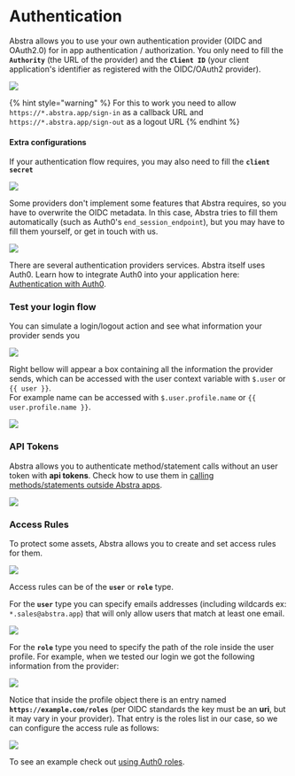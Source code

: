 # Authentication

Abstra allows you to use your own authentication provider (OIDC and OAuth2.0) for in app authentication / authorization. You only need to fill the **`Authority`** (the URL of the provider) and the **`Client ID`** (your client application's identifier as registered with the OIDC/OAuth2 provider).

![](<../../.gitbook/assets/image (57).png>)

{% hint style="warning" %}
For this to work you need to allow `https://*.abstra.app/sign-in` as a callback URL and `https://*.abstra.app/sign-out` as a logout URL&#x20;
{% endhint %}

#### Extra configurations

If your authentication flow requires, you may also need to fill the **`client secret`**

![](<../../.gitbook/assets/image (52).png>)

Some providers don't implement some features that Abstra requires, so you have to overwrite the OIDC metadata. In this case, Abstra tries to fill them automatically (such as Auth0's `end_session_endpoint`), but you may have to fill them yourself, or get in touch with us.

![](<../../.gitbook/assets/image (54).png>)

There are several authentication providers services. Abstra itself uses Auth0. Learn how to integrate Auth0 into your application here: [Authentication with Auth0](../../tutorials/common-tecniques/auth-with-auth0.md).

### Test your login flow

You can simulate a login/logout action and see what information your provider sends you

![](../../.gitbook/assets/try-now.gif)

Right bellow will appear a box containing all the information the provider sends, which can be accessed with the user context variable with `$.user` or `{{ user }}`.\
For example name can be accessed with `$.user.profile.name` or `{{ user.profile.name }}`.

![](<../../.gitbook/assets/image (49).png>)

### API Tokens

Abstra allows you to authenticate method/statement calls without an user token with **api tokens**. Check how to use them in [calling methods/statements outside Abstra apps](../../tutorials/common-tecniques/calling-connectors-or-tables-from-outside-abstra.md).

![](<../../.gitbook/assets/image (53).png>)

### Access Rules

To protect some assets, Abstra allows you to create and set access rules for them.

![](<../../.gitbook/assets/image (50).png>)

Access rules can be of the **`user`** or **`role`** type.&#x20;

For the **`user`** type you can specify emails addresses (including wildcards ex: `*.sales@abstra.app`) that will only allow users that match at least one email.

![](<../../.gitbook/assets/image (47).png>)

For the **`role`** type you need to specify the path of the role inside the user profile. For example, when we tested our login we got the following information from the provider:

![](<../../.gitbook/assets/image (49).png>)

Notice that inside the profile object there is an entry named **`https://example.com/roles`** (per OIDC standards the key must be an **uri**, but it may vary in your provider). That entry is the roles list in our case, so we can configure the access rule as follows:

![](<../../.gitbook/assets/image (51).png>)

To see an example check out [using Auth0 roles](../../tutorials/common-tecniques/auth0-roles.md).
